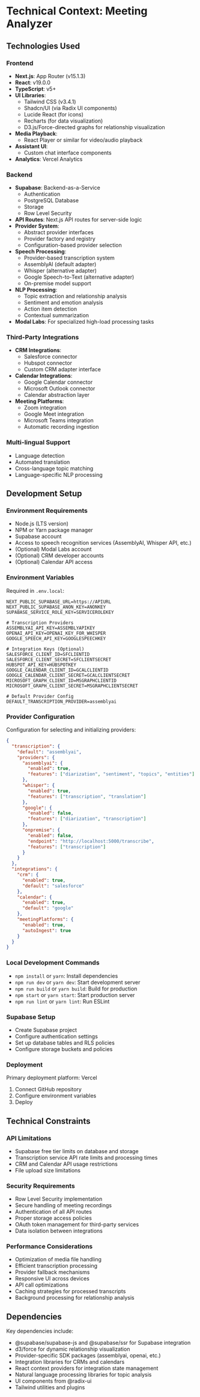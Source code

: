 # Technical Context: Meeting Analyzer

## Technologies Used

### Frontend
- **Next.js**: App Router (v15.1.3)
- **React**: v19.0.0
- **TypeScript**: v5+
- **UI Libraries**:
  - Tailwind CSS (v3.4.1)
  - Shadcn/UI (via Radix UI components)
  - Lucide React (for icons)
  - Recharts (for data visualization)
  - D3.js/Force-directed graphs for relationship visualization
- **Media Playback**:
  - React Player or similar for video/audio playback
- **Assistant UI**:
  - Custom chat interface components
- **Analytics**: Vercel Analytics

### Backend
- **Supabase**: Backend-as-a-Service
  - Authentication
  - PostgreSQL Database
  - Storage
  - Row Level Security
- **API Routes**: Next.js API routes for server-side logic
- **Provider System**:
  - Abstract provider interfaces
  - Provider factory and registry
  - Configuration-based provider selection
- **Speech Processing**: 
  - Provider-based transcription system
  - AssemblyAI (default adapter)
  - Whisper (alternative adapter)
  - Google Speech-to-Text (alternative adapter)
  - On-premise model support
- **NLP Processing**:
  - Topic extraction and relationship analysis
  - Sentiment and emotion analysis
  - Action item detection
  - Contextual summarization
- **Modal Labs**: For specialized high-load processing tasks

### Third-Party Integrations
- **CRM Integrations**:
  - Salesforce connector
  - Hubspot connector
  - Custom CRM adapter interface
- **Calendar Integrations**:
  - Google Calendar connector
  - Microsoft Outlook connector
  - Calendar abstraction layer
- **Meeting Platforms**:
  - Zoom integration
  - Google Meet integration
  - Microsoft Teams integration
  - Automatic recording ingestion

### Multi-lingual Support
- Language detection
- Automated translation
- Cross-language topic matching
- Language-specific NLP processing

## Development Setup

### Environment Requirements
- Node.js (LTS version)
- NPM or Yarn package manager
- Supabase account
- Access to speech recognition services (AssemblyAI, Whisper API, etc.)
- (Optional) Modal Labs account
- (Optional) CRM developer accounts
- (Optional) Calendar API access

### Environment Variables
Required in `.env.local`:
```
NEXT_PUBLIC_SUPABASE_URL=https://APIURL
NEXT_PUBLIC_SUPABASE_ANON_KEY=ANONKEY
SUPABASE_SERVICE_ROLE_KEY=SERVICEROLEKEY

# Transcription Providers
ASSEMBLYAI_API_KEY=ASSEMBLYAPIKEY
OPENAI_API_KEY=OPENAI_KEY_FOR_WHISPER
GOOGLE_SPEECH_API_KEY=GOOGLESPEECHKEY

# Integration Keys (Optional)
SALESFORCE_CLIENT_ID=SFCLIENTID
SALESFORCE_CLIENT_SECRET=SFCLIENTSECRET
HUBSPOT_API_KEY=HUBSPOTKEY
GOOGLE_CALENDAR_CLIENT_ID=GCALCLIENTID
GOOGLE_CALENDAR_CLIENT_SECRET=GCALCLIENTSECRET
MICROSOFT_GRAPH_CLIENT_ID=MSGRAPHCLIENTID
MICROSOFT_GRAPH_CLIENT_SECRET=MSGRAPHCLIENTSECRET

# Default Provider Config
DEFAULT_TRANSCRIPTION_PROVIDER=assemblyai
```

### Provider Configuration
Configuration for selecting and initializing providers:
```json
{
  "transcription": {
    "default": "assemblyai",
    "providers": {
      "assemblyai": {
        "enabled": true,
        "features": ["diarization", "sentiment", "topics", "entities"]
      },
      "whisper": {
        "enabled": true,
        "features": ["transcription", "translation"]
      },
      "google": {
        "enabled": false,
        "features": ["diarization", "transcription"]
      },
      "onpremise": {
        "enabled": false,
        "endpoint": "http://localhost:5000/transcribe",
        "features": ["transcription"]
      }
    }
  },
  "integrations": {
    "crm": {
      "enabled": true,
      "default": "salesforce"
    },
    "calendar": {
      "enabled": true,
      "default": "google"
    },
    "meetingPlatforms": {
      "enabled": true,
      "autoIngest": true
    }
  }
}
```

### Local Development Commands
- `npm install` or `yarn`: Install dependencies
- `npm run dev` or `yarn dev`: Start development server
- `npm run build` or `yarn build`: Build for production
- `npm start` or `yarn start`: Start production server
- `npm run lint` or `yarn lint`: Run ESLint

### Supabase Setup
- Create Supabase project
- Configure authentication settings
- Set up database tables and RLS policies
- Configure storage buckets and policies

### Deployment
Primary deployment platform: Vercel
1. Connect GitHub repository
2. Configure environment variables
3. Deploy

## Technical Constraints

### API Limitations
- Supabase free tier limits on database and storage
- Transcription service API rate limits and processing times
- CRM and Calendar API usage restrictions
- File upload size limitations

### Security Requirements
- Row Level Security implementation
- Secure handling of meeting recordings
- Authentication of all API routes
- Proper storage access policies
- OAuth token management for third-party services
- Data isolation between integrations

### Performance Considerations
- Optimization of media file handling
- Efficient transcription processing
- Provider fallback mechanisms
- Responsive UI across devices
- API call optimizations
- Caching strategies for processed transcripts
- Background processing for relationship analysis

## Dependencies
Key dependencies include:
- @supabase/supabase-js and @supabase/ssr for Supabase integration
- d3/force for dynamic relationship visualization
- Provider-specific SDK packages (assemblyai, openai, etc.)
- Integration libraries for CRMs and calendars
- React context providers for integration state management
- Natural language processing libraries for topic analysis
- UI components from @radix-ui
- Tailwind utilities and plugins 